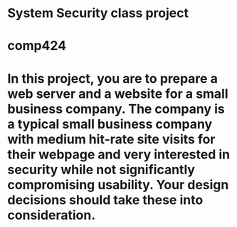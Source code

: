 # System Security class project
# comp424
# In this project, you are to prepare a web server and a website for a small business company. The company is a typical small business company with medium hit-rate site visits for their webpage and very interested in security while not significantly compromising usability. Your design decisions should take these into consideration. 
